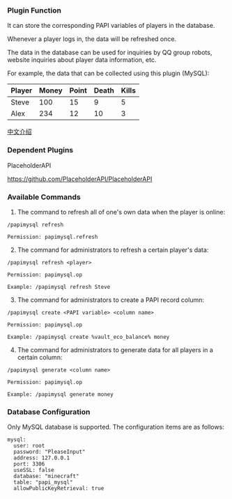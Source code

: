 ### Plugin Function

It can store the corresponding PAPI variables of players in the database.

Whenever a player logs in, the data will be refreshed once.

The data in the database can be used for inquiries by QQ group robots, website inquiries about player data information, etc.

For example, the data that can be collected using this plugin (MySQL):

| Player      | Money | Point | Death | Kills |
| -------- | -------- |-------- |-------- |-------- |
| Steve     | 100    | 15 | 9 | 5 |
| Alex  | 234       | 12 | 10 | 3 |

[中文介绍](README-zh.md)

### Dependent Plugins

PlaceholderAPI 

https://github.com/PlaceholderAPI/PlaceholderAPI


### Available Commands

1. The command to refresh all of one's own data when the player is online:
```
/papimysql refresh

Permission: papimysql.refresh
```
2. The command for administrators to refresh a certain player's data:
```
/papimysql refresh <player>

Permission: papimysql.op

Example: /papimysql refresh Steve
```
3. The command for administrators to create a PAPI record column:
```
/papimysql create <PAPI variable> <column name>

Permission: papimysql.op

Example: /papimysql create %vault_eco_balance% money
```
4. The command for administrators to generate data for all players in a certain column:
```
/papimysql generate <column name>

Permission: papimysql.op

Example: /papimysql generate money
```

### Database Configuration

Only MySQL database is supported.
The configuration items are as follows:
```
mysql:
  user: root
  password: "PleaseInput"
  address: 127.0.0.1
  port: 3306
  useSSL: false
  database: "minecraft"
  table: "papi_mysql"
  allowPublicKeyRetrieval: true
``` 
